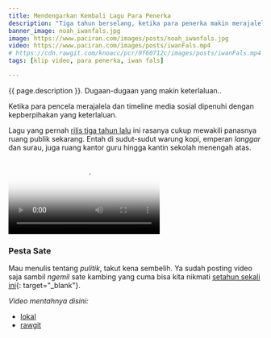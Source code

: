 ```yaml
---
title: Mendengarkan Kembali Lagu Para Penerka
description: "Tiga tahun berselang, ketika para penerka makin merajalela"
banner_image: noah_iwanfals.jpg
image: https://www.paciran.com/images/posts/noah_iwanfals.jpg
video: https://www.paciran.com/images/posts/iwanFals.mp4
# https://cdn.rawgit.com/knoacc/pcr/9f60712c/images/posts/iwanFals.mp4
tags: [klip video, para penerka, iwan fals]

---
```

{{ page.description }}. Dugaan-dugaan yang makin keterlaluan..

Ketika para pencela merajalela dan timeline media sosial dipenuhi dengan kepberpihakan yang keterlaluan.

<!--more-->
Lagu yang pernah [rilis tiga tahun lalu](//id.wikipedia.org/wiki/SATU_(album_Iwan_Fals)#Para_Penerka) ini rasanya cukup mewakili panasnya ruang publik sekarang. Entah di sudut-sudut warung kopi, emperan _langgar_ dan surau, juga ruang kantor guru hingga kantin sekolah menengah atas.

<div class="embed-responsive embed-responsive-16by9">
<video class="embed-respomsive-item" poster="{{ page.image }}" controls="controls">
  <source src="{{ page.video }}" type="video/mp4">
<span>your browser does not support the video tag.</span>
</video>
</div>

### Pesta Sate

Mau menulis tentang _pulitik_, takut kena sembelih. Ya sudah posting video saja sambil _ngemil_ sate kambing yang cuma bisa kita nikmati [setahun sekali ini](https://www.bing.com/search?q=pesta+sate+kurban){: target="_blank"}.

_Video mentahnya disini:_
+ [lokal](https://www.paciran.com/images/posts/iwanFals.mp4)
+ [rawgit](https://cdn.rawgit.com/knoacc/pcr/9f60712c/images/posts/iwanFals.mp4)

